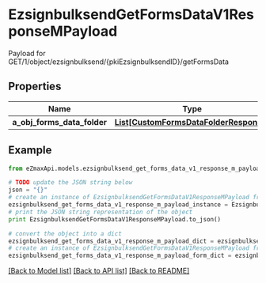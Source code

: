 # EzsignbulksendGetFormsDataV1ResponseMPayload

Payload for GET/1/object/ezsignbulksend/{pkiEzsignbulksendID}/getFormsData

## Properties

Name | Type | Description | Notes
------------ | ------------- | ------------- | -------------
**a_obj_forms_data_folder** | [**List[CustomFormsDataFolderResponse]**](CustomFormsDataFolderResponse.md) |  | 

## Example

```python
from eZmaxApi.models.ezsignbulksend_get_forms_data_v1_response_m_payload import EzsignbulksendGetFormsDataV1ResponseMPayload

# TODO update the JSON string below
json = "{}"
# create an instance of EzsignbulksendGetFormsDataV1ResponseMPayload from a JSON string
ezsignbulksend_get_forms_data_v1_response_m_payload_instance = EzsignbulksendGetFormsDataV1ResponseMPayload.from_json(json)
# print the JSON string representation of the object
print EzsignbulksendGetFormsDataV1ResponseMPayload.to_json()

# convert the object into a dict
ezsignbulksend_get_forms_data_v1_response_m_payload_dict = ezsignbulksend_get_forms_data_v1_response_m_payload_instance.to_dict()
# create an instance of EzsignbulksendGetFormsDataV1ResponseMPayload from a dict
ezsignbulksend_get_forms_data_v1_response_m_payload_form_dict = ezsignbulksend_get_forms_data_v1_response_m_payload.from_dict(ezsignbulksend_get_forms_data_v1_response_m_payload_dict)
```
[[Back to Model list]](../README.md#documentation-for-models) [[Back to API list]](../README.md#documentation-for-api-endpoints) [[Back to README]](../README.md)


